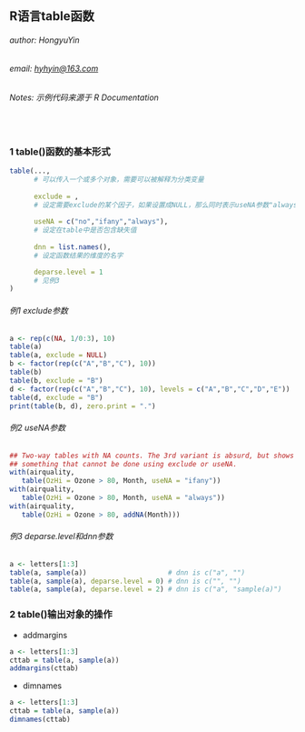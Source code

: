 ## R语言table函数
###### author: HongyuYin
###### email: hyhyin@163.com
###### Notes: 示例代码来源于 R Documentation
<br>

### 1 table()函数的基本形式

``` R
table(...,               
      # 可以传入一个或多个对象，需要可以被解释为分类变量 
      
      exclude = ,        
      # 设定需要exclude的某个因子，如果设置成NULL，那么同时表示useNA参数"always"
      
      useNA = c("no","ifany","always"),
      # 设定在table中是否包含缺失值
      
      dnn = list.names(),
      # 设定函数结果的维度的名字

      deparse.level = 1
      # 见例3
)
```

###### 例1 exclude参数

``` R
a <- rep(c(NA, 1/0:3), 10)
table(a)
table(a, exclude = NULL)
b <- factor(rep(c("A","B","C"), 10))
table(b)
table(b, exclude = "B")
d <- factor(rep(c("A","B","C"), 10), levels = c("A","B","C","D","E"))
table(d, exclude = "B")
print(table(b, d), zero.print = ".")
```

###### 例2 useNA参数

``` R
## Two-way tables with NA counts. The 3rd variant is absurd, but shows
## something that cannot be done using exclude or useNA.
with(airquality,
   table(OzHi = Ozone > 80, Month, useNA = "ifany"))
with(airquality,
   table(OzHi = Ozone > 80, Month, useNA = "always"))
with(airquality,
   table(OzHi = Ozone > 80, addNA(Month)))
```

###### 例3 deparse.level和dnn参数

``` R
a <- letters[1:3]
table(a, sample(a))                    # dnn is c("a", "")
table(a, sample(a), deparse.level = 0) # dnn is c("", "")
table(a, sample(a), deparse.level = 2) # dnn is c("a", "sample(a)")
```

### 2 table()输出对象的操作
* addmargins

``` R
a <- letters[1:3]
cttab = table(a, sample(a))
addmargins(cttab)  
```
* dimnames

``` R
a <- letters[1:3]
cttab = table(a, sample(a))
dimnames(cttab)  
```